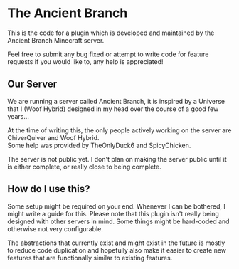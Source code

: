 # The Ancient Branch
This is the code for a plugin which is developed and maintained by the Ancient Branch Minecraft server.

Feel free to submit any bug fixed or attempt to write code for feature requests if you would like to, any help is 
appreciated!

## Our Server
We are running a server called Ancient Branch, it is inspired by a Universe that I (Woof Hybrid) designed in my head
over the course of a good few years...

At the time of writing this, the only people actively working on the server are ChiverQuiver and Woof Hybrid.\
Some help was provided by TheOnlyDuck6 and SpicyChicken.

The server is not public yet. I don't plan on making the server public until it is either complete, or really close to
being complete.

## How do I use this?
Some setup might be required on your end. Whenever I can be bothered, I might write a guide for this. 
Please note that this plugin isn't really being designed with other servers in mind.
Some things might be hard-coded and otherwise not very configurable.

The abstractions that currently exist and might exist in the future is mostly to reduce code duplication and hopefully
also make it easier to create new features that are functionally similar to existing features.
